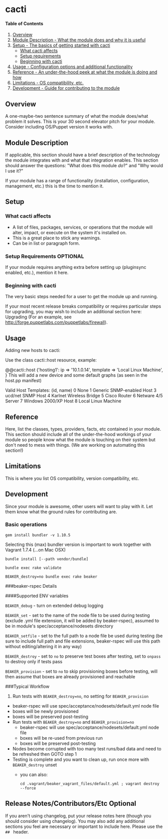 # cacti

#### Table of Contents

1. [Overview](#overview)
2. [Module Description - What the module does and why it is useful](#module-description)
3. [Setup - The basics of getting started with cacti](#setup)
    * [What cacti affects](#what-cacti-affects)
    * [Setup requirements](#setup-requirements)
    * [Beginning with cacti](#beginning-with-cacti)
4. [Usage - Configuration options and additional functionality](#usage)
5. [Reference - An under-the-hood peek at what the module is doing and how](#reference)
5. [Limitations - OS compatibility, etc.](#limitations)
6. [Development - Guide for contributing to the module](#development)

## Overview

A one-maybe-two sentence summary of what the module does/what problem it solves.
This is your 30 second elevator pitch for your module. Consider including
OS/Puppet version it works with.

## Module Description

If applicable, this section should have a brief description of the technology
the module integrates with and what that integration enables. This section
should answer the questions: "What does this module *do*?" and "Why would I use
it?"

If your module has a range of functionality (installation, configuration,
management, etc.) this is the time to mention it.

## Setup

### What cacti affects

* A list of files, packages, services, or operations that the module will alter,
  impact, or execute on the system it's installed on.
* This is a great place to stick any warnings.
* Can be in list or paragraph form.

### Setup Requirements **OPTIONAL**

If your module requires anything extra before setting up (pluginsync enabled,
etc.), mention it here.

### Beginning with cacti

The very basic steps needed for a user to get the module up and running.

If your most recent release breaks compatibility or requires particular steps
for upgrading, you may wish to include an additional section here: Upgrading
(For an example, see http://forge.puppetlabs.com/puppetlabs/firewall).

## Usage

Adding new hosts to cacti:

Use the class cacti::host resource, example:

@@cacti::host {'hosting1':
  ip       => '10.1.0.14',
  template => 'Local Linux Machine',
}
This will add a new device and some default graphs (as seen in the host.pp manifest)

Valid Host Templates: (id, name)
0	None
1	Generic SNMP-enabled Host
3	ucd/net SNMP Host
4	Karlnet Wireless Bridge
5	Cisco Router
6	Netware 4/5 Server
7	Windows 2000/XP Host
8	Local Linux Machine


## Reference

Here, list the classes, types, providers, facts, etc contained in your module.
This section should include all of the under-the-hood workings of your module so
people know what the module is touching on their system but don't need to mess
with things. (We are working on automating this section!)

## Limitations

This is where you list OS compatibility, version compatibility, etc.

## Development

Since your module is awesome, other users will want to play with it. Let them
know what the ground rules for contributing are.

### Basic operations

```
gem install bundler -v 1.10.5
```
Selecting this (max) bundler version is important to work together with
Vagrant 1.7.4 (...on Mac OSX)

```
bundle install [--path vendor/bundle]
```

```
bundle exec rake validate
```

```
BEAKER_destroy=no bundle exec rake beaker
```

###beaker-rspec Details

####Supported ENV variables

`BEAKER_debug` - turn on extended debug logging

`BEAKER_set` - set to the name of the node file to be used during testing (exclude .yml file extension, it will be added by beaker-rspec), assumed to be in module's spec/acceptance/nodesets directory

`BEAKER_setfile` - set to the full path to a node file be used during testing (be sure to include full path and file extensions, beaker-rspec will use this path without editing/altering it in any way)

`BEAKER_destroy` - set to `no` to preserve test boxes after testing, set to `onpass` to destroy only if tests pass

`BEAKER_provision` - set to `no` to skip provisioning boxes before testing, will then assume that boxes are already provisioned and reachable

###Typical Workflow

1. Run tests with `BEAKER_destroy=no`, no setting for `BEAKER_provision`
  * beaker-rspec will use spec/acceptance/nodesets/default.yml node file
  * boxes will be newly provisioned
  * boxes will be preserved post-testing
* Run tests with `BEAKER_destroy=no` and `BEAKER_provision=no`
  * beaker-rspec will use spec/acceptance/nodesets/default.yml node file
  * boxes will be re-used from previous run
  * boxes will be preserved post-testing
* Nodes become corrupted with too many test runs/bad data and need to be refreshed then GOTO step 1
* Testing is complete and you want to clean up, run once more with `BEAKER_destroy` unset
  * you can also:

        cd .vagrant/beaker_vagrant_files/default.yml ; vagrant destroy --force

## Release Notes/Contributors/Etc **Optional**

If you aren't using changelog, put your release notes here (though you should
consider using changelog). You may also add any additional sections you feel are
necessary or important to include here. Please use the `## ` header.
